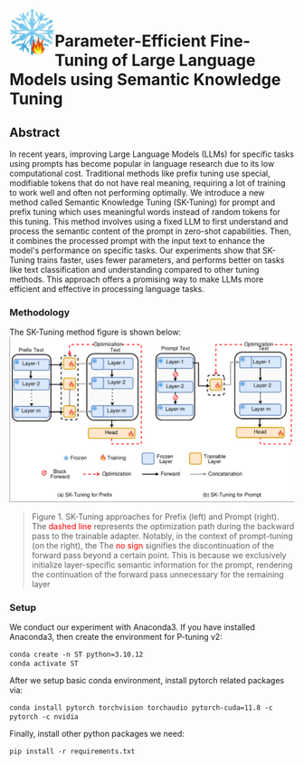 <img align="left" width="80" height="80" alt="Shohanur Islam Sobuj" src="assets/skt_logo.png"/>

#  Parameter-Efficient Fine-Tuning of Large Language Models using Semantic Knowledge Tuning

## Abstract
In recent years, improving Large Language Models (LLMs) for specific tasks using prompts has become popular in language research due to its low computational cost. Traditional methods like prefix tuning use special, modifiable tokens that do not have real meaning, requiring a lot of training to work well and often not performing optimally. We introduce a new method called Semantic Knowledge Tuning (SK-Tuning) for prompt and prefix tuning which uses meaningful words instead of random tokens for this tuning. This method involves using a fixed LLM to first understand and process the semantic content of the prompt in zero-shot capabilities. Then, it combines the processed prompt with the input text to enhance the model's performance on specific tasks. Our experiments show that SK-Tuning trains faster, uses fewer parameters, and performs better on tasks like text classification and understanding compared to other tuning methods. This approach offers a promising way to make LLMs more efficient and effective in processing language tasks.



### Methodology
The SK-Tuning method figure is shown below:
![SK-Tuning](assets/sk_tuning.png)
> Figure 1. SK-Tuning approaches for Prefix (left) and Prompt (right). The <span style="color:red">dashed line</span> represents the optimization path during
the backward pass to the trainable adapter. Notably, in the context of prompt-tuning (on the right), the The <span style="color:red">no sign</span> signifies the
discontinuation of the forward pass beyond a certain point. This is because we exclusively initialize layer-specific semantic
information for the prompt, rendering the continuation of the forward pass unnecessary for the remaining layer



### Setup
We conduct our experiment with Anaconda3. If you have installed Anaconda3, then create the environment for P-tuning v2:

```shell
conda create -n ST python=3.10.12
conda activate ST
```

After we setup basic conda environment, install pytorch related packages via:

```shell
conda install pytorch torchvision torchaudio pytorch-cuda=11.8 -c pytorch -c nvidia
```

Finally, install other python packages we need:

```shell
pip install -r requirements.txt
```
